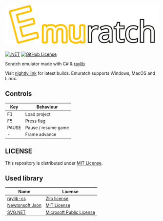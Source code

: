 ﻿# ![Emuratch](Images/Logo.svg)

[![.NET](https://github.com/hayattgd/Emuratch/actions/workflows/dotnet.yml/badge.svg?branch=stable)](https://github.com/hayattgd/Emuratch/actions/workflows/dotnet.yml)
[![GitHub License](https://img.shields.io/github/license/hayattgd/Emuratch)](https://github.com/hayattgd/Emuratch/blob/stable/LICENSE)

Scratch emulator made with C# & [raylib](https://www.raylib.com/)

Visit [nightly.link](https://nightly.link/hayattgd/Emuratch/workflows/dotnet/dev) for latest builds.
Emuratch supports Windows, MacOS and Linux.

## Controls

| Key   | Behaviour           |
|-------|---------------------|
| F1    | Load project        |
| F5    | Press flag          |
| PAUSE | Pause / resume game |
| -     | Frame advance       |

## LICENSE

This repository is distributed under [MIT License](./LICENSE).

## Used library

| Name                                                | License                                                                            |
|-----------------------------------------------------|------------------------------------------------------------------------------------|
| [raylib-cs](https://github.com/ChrisDill/Raylib-cs) | [Zlib license](https://github.com/chrisdill/raylib-cs/blob/master/LICENSE)         |
| [Newtonsoft.Json](https://www.newtonsoft.com/json)  | [MIT License](https://github.com/JamesNK/Newtonsoft.Json/blob/master/LICENSE.md)   |
| [SVG.NET](https://github.com/svg-net/SVG)           | [Microsoft Public License](https://github.com/svg-net/SVG/blob/master/license.txt) |
